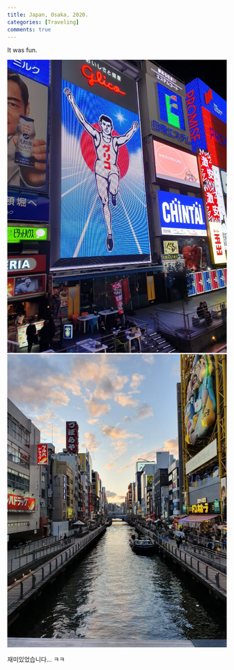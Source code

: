 ```yaml
---
title: Japan, Osaka, 2020.
categories: [Traveling]
comments: true
---
```


It was fun.

![Osaka1](assets/img/Osaka1.jpg)
![Osaka2](assets/img/Osaka2.jpg)

재미있었습니다... ㅋㅋ

